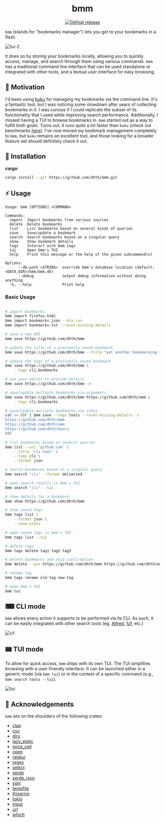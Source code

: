 <p align="center">
  <h1 align="center">bmm</h1>
  <p align="center">
    <a href="https://github.com/dhth/bmm/actions/workflows/build.yml"><img alt="GitHub release" src="https://img.shields.io/github/actions/workflow/status/dhth/bmm/build.yml?style=flat-square"></a>
  </p>
</p>

`bmm` (stands for "bookmarks manager") lets you get to your bookmarks in a
flash.

![tui-2](https://github.com/user-attachments/assets/a3dc5fb7-d258-461e-86b5-f2498dfbd4dc)

It does so by storing your bookmarks locally, allowing you to quickly access,
manage, and search through them using various commands. `bmm` has a traditional
command line interface that can be used standalone or integrated with other
tools, and a textual user interface for easy browsing.

🤔 Motivation
---

I'd been using [buku](https://github.com/jarun/buku) for managing my bookmarks
via the command line. It's a fantastic tool, but I was noticing some slowdown
after years of collecting bookmarks in it. I was curious if I could replicate
the subset of its functionality that I used while improving search performance.
Additionally, I missed having a TUI to browse bookmarks in. `bmm` started out as
a way to fulfill both goals. Turns out, it runs quite a lot faster than `buku`
(check out benchmarks
[here](https://github.com/dhth/bmm/actions/workflows/bench.yml)). I've now moved
my bookmark management completely to `bmm`, but `buku` remains an excellent
tool, and those looking for a broader feature set should definitely check it
out.

💾 Installation
---

**cargo**:

```sh
cargo install --git https://github.com/dhth/bmm.git
```

⚡️ Usage
---

```text
Usage: bmm [OPTIONS] <COMMAND>

Commands:
  import  Import bookmarks from various sources
  delete  Delete bookmarks
  list    List bookmarks based on several kinds of queries
  save    Save/update a bookmark
  search  Search bookmarks based on a singular query
  show    Show bookmark details
  tags    Interact with bmm tags
  tui     Open bmm's TUI
  help    Print this message or the help of the given subcommand(s)

Options:
      --db-path <STRING>  override bmm's database location (default: <DATA_DIR>/bmm/bmm.db)
      --debug             output debug information without doing anything
  -h, --help              Print help
```

### Basic Usage

```bash

# import bookmarks
bmm import firefox.html
bmm import bookmarks.json --dry-run
bmm import bookmarks.txt --reset-missing-details

# save a new URI
bmm save https://github.com/dhth/bmm

# update the title of a previously saved bookmark
bmm save https://github.com/dhth/bmm --title "yet another bookmarking tool"

# update the tags of a previously saved bookmark
bmm save https://github.com/dhth/bmm \
    --tags cli,bookmarks

# use your editor to provide details
bmm save https://github.com/dhth/bmm -e

# save/update multiple bookmarks via arguments
bmm save https://github.com/dhth/bmm https://github.com/dhth/omm \
    --tags cli,bookmarks

# save/update multiple bookmarks via stdin
cat << EOF | bmm save --tags tools --reset-missing-details -s
https://github.com/dhth/bmm
https://github.com/dhth/omm
https://github.com/dhth/hours
EOF

# list bookmarks based on several queries
bmm list --uri 'github.com' \
    --title 'cli tool' \
    --tags cli \
    --format json

# search bookmarks based on a singular query
bmm search "cli" --format delimited

# open search results in bmm's TUI
bmm search "cli" --tui

# show details for a bookmark
bmm show https://github.com/dhth/bmm

# show saved tags
bmm tags list \
    --format json \
    --show-stats

# open saved tags in bmm's TUI
bmm tags list --tui

# delete tags 
bmm tags delete tag1 tag2 tag3

# delete bookmarks and skip confirmation
bmm delete --yes https://github.com/dhth/bmm https://github.com/dhth/omm

# rename tag
bmm tags rename old-tag new-tag

# open bmm's TUI
bmm tui
```

⌨ CLI mode
---

`bmm` allows every action it supports to be performed via its CLI. As such, it
can be easily integrated with other search tools (eg.
[Alfred](https://www.alfredapp.com/), [fzf](https://github.com/junegunn/fzf),
etc.)

![cli](https://github.com/user-attachments/assets/f8493e7c-8286-4fa4-8d49-6f34b5c5044b)

📟 TUI mode
---

To allow for quick access, `bmm` ships with its own TUI. The TUI simplifies
browsing with a user-friendly interface. It can be launched either in a generic
mode (via `bmm tui`) or in the context of a specific command (e.g., `bmm search
tools --tui`).

![tui](https://github.com/user-attachments/assets/6ca63039-8872-4520-93da-1576cc0cf8ec)

🙏 Acknowledgements
---

`bmm` sits on the shoulders of the following crates:

- [clap](https://crates.io/crates/clap)
- [csv](https://crates.io/crates/csv)
- [dirs](https://crates.io/crates/dirs)
- [lazy_static](https://crates.io/crates/lazy_static)
- [once_cell](https://crates.io/crates/once_cell)
- [open](https://crates.io/crates/open)
- [ratatui](https://crates.io/crates/ratatui)
- [regex](https://crates.io/crates/regex)
- [select](https://crates.io/crates/select)
- [serde](https://crates.io/crates/serde)
- [serde_json](https://crates.io/crates/serde_json)
- [sqlx](https://crates.io/crates/sqlx)
- [tempfile](https://crates.io/crates/tempfile)
- [thiserror](https://crates.io/crates/thiserror)
- [tokio](https://crates.io/crates/tokio)
- [input](https://crates.io/crates/tui-input)
- [url](https://crates.io/crates/url)
- [which](https://crates.io/crates/which)
